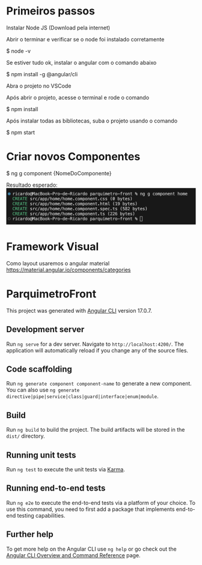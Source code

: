 # Primeiros passos

Instalar Node JS (Download pela internet)

Abrir o terminar e verificar se o node foi instalado corretamente

$ node -v

Se estiver tudo ok, instalar o angular com o comando abaixo

$ npm install -g @angular/cli

Abra o projeto no VSCode

Após abrir o projeto, acesse o terminal e rode o comando

$ npm install

Após instalar todas as bibliotecas, suba o projeto usando o comando

$ npm start


# Criar novos Componentes

$ ng g component {NomeDoComponente}

Resultado esperado:
![Alt text](image.png)

# Framework Visual

Como layout usaremos o angular material
https://material.angular.io/components/categories

# ParquimetroFront

This project was generated with [Angular CLI](https://github.com/angular/angular-cli) version 17.0.7.

## Development server

Run `ng serve` for a dev server. Navigate to `http://localhost:4200/`. The application will automatically reload if you change any of the source files.

## Code scaffolding

Run `ng generate component component-name` to generate a new component. You can also use `ng generate directive|pipe|service|class|guard|interface|enum|module`.

## Build

Run `ng build` to build the project. The build artifacts will be stored in the `dist/` directory.

## Running unit tests

Run `ng test` to execute the unit tests via [Karma](https://karma-runner.github.io).

## Running end-to-end tests

Run `ng e2e` to execute the end-to-end tests via a platform of your choice. To use this command, you need to first add a package that implements end-to-end testing capabilities.

## Further help

To get more help on the Angular CLI use `ng help` or go check out the [Angular CLI Overview and Command Reference](https://angular.io/cli) page.

